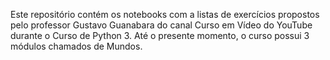 Este repositório contém os notebooks com a listas de exercícios propostos pelo professor Gustavo Guanabara do canal Curso em Vídeo do YouTube durante o Curso de Python 3.
Até o presente momento, o curso possui 3 módulos chamados de Mundos.

